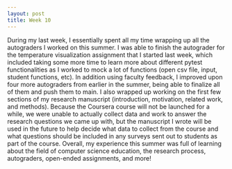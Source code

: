 ```yaml
---
layout: post
title: Week 10
---
```


During my last week, I essentially spent all my time wrapping up all the autograders I worked on this summer. I was able to finish the autograder for the temperature visualization assignment that I started last week, which included taking some more time to learn more about different pytest functionalities as I worked to mock a lot of functions (open csv file, input, student functions, etc). In addition using faculty feedback, I improved upon four more autograders from earlier in the summer, being able to finalize all of them and push them to main. I also wrapped up working on the first few sections of my research manuscript (introduction, motivation, related work, and methods). Because the Coursera course will not be launched for a while, we were unable to actually collect data and work to answer the research questions we came up with, but the manuscript I wrote will be used in the future to help decide what data to collect from the course and what questions should be included in any surveys sent out to students as part of the course. Overall, my experience this summer was full of learning about the field of computer science education, the research process, autograders, open-ended assignments, and more!
